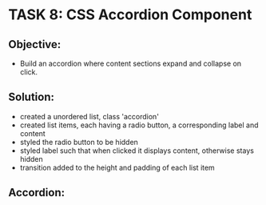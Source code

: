 # TASK 8: **CSS Accordion Component**

## **Objective:**

- Build an accordion where content sections expand and collapse on click.

## Solution:

- created a unordered list, class 'accordion'
- created list items, each having a radio button, a corresponding label and content
- styled the radio button to be hidden
- styled label such that when clicked it displays content, otherwise stays hidden
- transition added to the height and padding of each list item

## Accordion:
